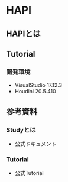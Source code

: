 # HAPI

## HAPIとは

## Tutorial

### 開発環境
* VisualStudio 17.12.3
* Houdini 20.5.410

## 参考資料
### Studyとは
* 公式ドキュメント

### Tutorial
* 公式Tutorial